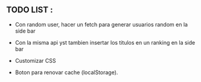 ## TODO LIST :
- Con random user, hacer un fetch para generar usuarios random en la side bar
- Con la misma api yst tambien insertar los titulos en un ranking en la side bar

- Customizar CSS
- Boton para renovar cache (localStorage).